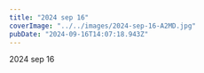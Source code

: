 ```yaml
---
title: "2024 sep 16"
coverImage: "../../images/2024-sep-16-A2MD.jpg"
pubDate: "2024-09-16T14:07:18.943Z"
---
```


2024 sep 16
